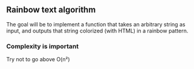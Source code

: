 ## Rainbow text algorithm

The goal will be to implement a function that takes an arbitrary string as input, and outputs that string colorized (with HTML) in a rainbow pattern.

### Complexity is important

Try not to go above O(n²)